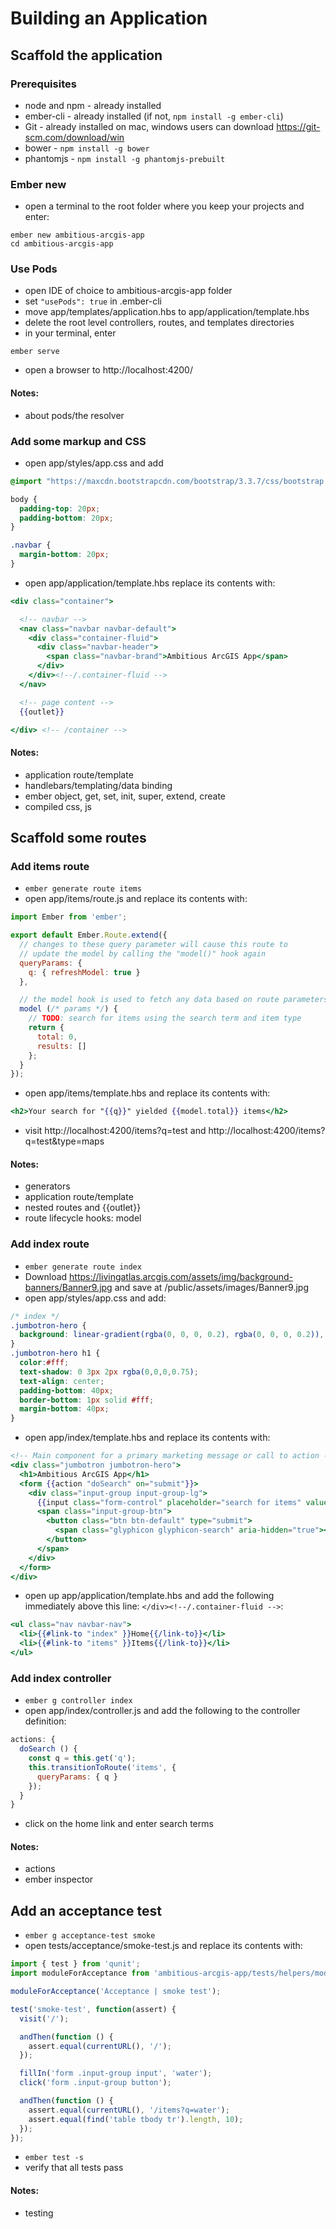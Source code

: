 # Building an Application

## Scaffold the application

### Prerequisites

- node and npm - already installed
- ember-cli - already installed (if not, `npm install -g ember-cli`)
- Git - already installed on mac, windows users can download https://git-scm.com/download/win
- bower - `npm install -g bower`
- phantomjs - `npm install -g phantomjs-prebuilt`

### Ember new

- open a terminal to the root folder where you keep your projects and enter:
```shell
ember new ambitious-arcgis-app
cd ambitious-arcgis-app
```

### Use Pods

- open IDE of choice to ambitious-arcgis-app folder
- set `"usePods": true` in .ember-cli
- move app/templates/application.hbs to app/application/template.hbs
- delete the root level controllers, routes, and templates directories
- in your terminal, enter
```shell
ember serve
```
- open a browser to http://localhost:4200/

#### Notes:
- about pods/the resolver

### Add some markup and CSS

- open app/styles/app.css and add

```css
@import "https://maxcdn.bootstrapcdn.com/bootstrap/3.3.7/css/bootstrap.min.css";

body {
  padding-top: 20px;
  padding-bottom: 20px;
}

.navbar {
  margin-bottom: 20px;
}
```

- open app/application/template.hbs replace its contents with:

```hbs
<div class="container">

  <!-- navbar -->
  <nav class="navbar navbar-default">
    <div class="container-fluid">
      <div class="navbar-header">
        <span class="navbar-brand">Ambitious ArcGIS App</span>
      </div>
    </div><!--/.container-fluid -->
  </nav>

  <!-- page content -->
  {{outlet}}

</div> <!-- /container -->
```

#### Notes:
- application route/template
- handlebars/templating/data binding
- ember object, get, set, init, super, extend, create
- compiled css, js

## Scaffold some routes

### Add items route
- `ember generate route items`
- open app/items/route.js and replace its contents with:

```js
import Ember from 'ember';

export default Ember.Route.extend({
  // changes to these query parameter will cause this route to
  // update the model by calling the "model()" hook again
  queryParams: {
    q: { refreshModel: true }
  },

  // the model hook is used to fetch any data based on route parameters
  model (/* params */) {
    // TODO: search for items using the search term and item type
    return {
      total: 0,
      results: []
    };
  }
});
```

- open app/items/template.hbs and replace its contents with:

```hbs
<h2>Your search for "{{q}}" yielded {{model.total}} items</h2>
```

- visit http://localhost:4200/items?q=test and http://localhost:4200/items?q=test&type=maps

#### Notes:
- generators
- application route/template
- nested routes and {{outlet}}
- route lifecycle hooks: model

### Add index route
- `ember generate route index`
- Download https://livingatlas.arcgis.com/assets/img/background-banners/Banner9.jpg and save at /public/assets/images/Banner9.jpg
- open app/styles/app.css and add:

```css
/* index */
.jumbotron-hero {
  background: linear-gradient(rgba(0, 0, 0, 0.2), rgba(0, 0, 0, 0.2)), url(./images/Banner9.jpg) center top/cover no-repeat;
}
.jumbotron-hero h1 {
  color:#fff;
  text-shadow: 0 3px 2px rgba(0,0,0,0.75);
  text-align: center;
  padding-bottom: 40px;
  border-bottom: 1px solid #fff;
  margin-bottom: 40px;
}
```

- open app/index/template.hbs and replace its contents with:

```hbs
<!-- Main component for a primary marketing message or call to action -->
<div class="jumbotron jumbotron-hero">
  <h1>Ambitious ArcGIS App</h1>
  <form {{action "doSearch" on="submit"}}>
    <div class="input-group input-group-lg">
      {{input class="form-control" placeholder="search for items" value=q}}
      <span class="input-group-btn">
        <button class="btn btn-default" type="submit">
          <span class="glyphicon glyphicon-search" aria-hidden="true"></span>
        </button>
      </span>
    </div>
  </form>
</div>
```

- open up app/application/template.hbs and add the following immediately above this line: `</div><!--/.container-fluid -->`:

```hbs
<ul class="nav navbar-nav">
  <li>{{#link-to "index" }}Home{{/link-to}}</li>
  <li>{{#link-to "items" }}Items{{/link-to}}</li>
</ul>
```

### Add index controller
- `ember g controller index`
- open app/index/controller.js and add the following to the controller definition:

```js
actions: {
  doSearch () {
    const q = this.get('q');
    this.transitionToRoute('items', {
      queryParams: { q }
    });
  }
}
```

- click on the home link and enter search terms

#### Notes:
- actions
- ember inspector

## Add an acceptance test

- `ember g acceptance-test smoke`
- open tests/acceptance/smoke-test.js and replace its contents with:

```js
import { test } from 'qunit';
import moduleForAcceptance from 'ambitious-arcgis-app/tests/helpers/module-for-acceptance';

moduleForAcceptance('Acceptance | smoke test');

test('smoke-test', function(assert) {
  visit('/');

  andThen(function () {
    assert.equal(currentURL(), '/');
  });

  fillIn('form .input-group input', 'water');
  click('form .input-group button');

  andThen(function () {
    assert.equal(currentURL(), '/items?q=water');
    assert.equal(find('table tbody tr').length, 10);
  });
});
```

- `ember test -s`
- verify that all tests pass

#### Notes:
- testing
